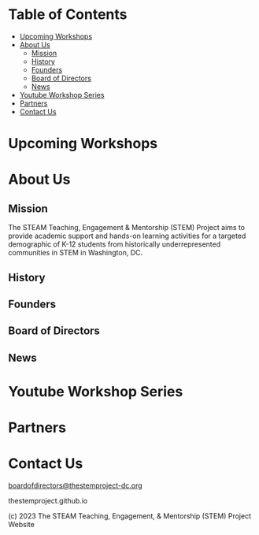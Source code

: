 # Table of Contents #

* [Upcoming Workshops](#upcomingworkshops)
* [About Us](#aboutus)
  * [Mission](#mission)
  * [History](#history)
  * [Founders](#founders)
  * [Board of Directors](#boardofdirectors)
  * [News](#news)
* [Youtube Workshop Series](#youtubeworkshopseries)
* [Partners](#partners)
* [Contact Us](#contactus)


# Upcoming Workshops #

# About Us #

## Mission ##

The STEAM Teaching, Engagement & Mentorship (STEM) Project aims to provide academic support and hands-on learning activities for a targeted demographic of K-12 students from historically underrepresented communities in STEM in Washington, DC.

## History ##

## Founders ###

## Board of Directors ##

## News ##

# Youtube Workshop Series #

# Partners #

# Contact Us #
boardofdirectors@thestemproject-dc.org

thestemproject.github.io

(c) 2023 The STEAM Teaching, Engagement, & Mentorship (STEM) Project Website




